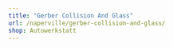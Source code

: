 ```yaml
---
title: "Gerber Collision And Glass"
url: /naperville/gerber-collision-and-glass/
shop: Autowerkstatt
---
```

